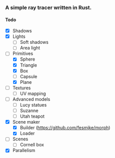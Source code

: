 ﻿### A simple ray tracer written in Rust.

#### Todo

- [x] Shadows
- [x] Lights
  - [ ] Soft shadows
  - [ ] Area light
- [ ] Primitives
  - [x] Sphere
  - [x] Triangle
  - [x] Box
  - [ ] Capsule
  - [x] Plane
- [ ] Textures
  - [ ] UV mapping
- [ ] Advanced models
  - [ ] Lucy statues
  - [ ] Suzanne
  - [ ] Utah teapot
- [x] Scene maker
  - [x] Builder (https://github.com/fesmjke/morph)
  - [x] Loader
- [ ] Scenes
  - [ ] Cornell box
- [x] Parallelism
